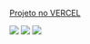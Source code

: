 [Projeto no VERCEL](https://pet-hop.vercel.app/)

<img src="https://media.discordapp.net/attachments/1232764064720097384/1250185070333923369/image.png?ex=666a0514&is=6668b394&hm=73d9a76ec558b4bd21c005c8e63a3124458883a64b3381102e99bcef0ae7bfd8&=&format=webp&quality=lossless&width=1202&height=676">

<img src="https://media.discordapp.net/attachments/1232764064720097384/1250184480744800350/image.png?ex=666a0487&is=6668b307&hm=776cd506b04beae8537bc1b7e7828320fc1bc3a9a85c070f4d441e698b21e492&=&format=webp&quality=lossless&width=1202&height=676">
<img src="https://media.discordapp.net/attachments/1232764064720097384/1250184528002154626/image.png?ex=666a0492&is=6668b312&hm=adf42cec93c3d87017918ed533f986a5307cd02e01d98ba7919429a4a2f5949a&=&format=webp&quality=lossless&width=1202&height=676">
